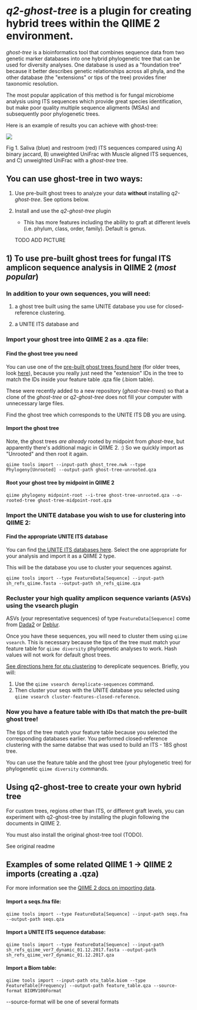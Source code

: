 # *q2-ghost-tree* is a plugin for creating hybrid trees within the QIIME 2 environment.

*ghost-tree* is a bioinformatics tool that combines sequence data from
two genetic marker databases into one hybrid phylogenetic tree that can
be used for diversity analyses. One database is used as a "foundation
tree" because it better describes genetic relationships across all
phyla, and the other database (the "extensions" or tips of the tree)
provides finer taxonomic resolution.

The most popular application of this method is for fungal microbiome
analysis using ITS sequences which provide great species identification,
but make poor quality multiple sequence aligments (MSAs) and
subsequently poor phylogenetic trees.

Here is an example of results you can achieve with ghost-tree:

![](https://github.com/JTFouquier/q2-ghost-tree/blob/master/images/Picture1.png)

Fig 1. Saliva (blue) and restroom (red) ITS sequences compared using
A) binary jaccard, B) unweighted UniFrac with Muscle aligned ITS sequences,
and C) unweighted UniFrac with a *ghost-tree* tree.

## You can use ghost-tree in **two** ways:

1)  Use pre-built ghost trees to analyze your data **without** installing
*q2-ghost-tree*. See options below.

2) Install and use the *q2-ghost-tree* plugin
    - This has more features including the ability to graft at different levels
    (i.e. phylum, class, order, family). Default is genus.

    TODO ADD PICTURE

## 1) To use pre-built ghost trees for fungal ITS amplicon sequence analysis in QIIME 2 (*most popular*)

### In addition to your own sequences, you will need:

1) a ghost tree built using the same UNITE database you use for closed-reference clustering.

2) a UNITE ITS database and

### Import your ghost tree into QIIME 2 as a .qza file:

#### Find the ghost tree you need

You can use one of the [pre-built
ghost trees found here](https://github.com/JTFouquier/ghost-tree-trees)
(for older trees, look
[here](https://github.com/JTFouquier/ghost-tree/tree/master/trees)), because
you really just need the "extension" IDs in the tree to match the IDs inside
your feature table .qza file (.biom table).

These were recently added to a new repository (*ghost-tree-trees*) so that a
clone of the *ghost-tree* or *q2-ghost-tree* does not fill your computer with
unnecessary large files.

Find the ghost tree which corresponds to the UNITE ITS DB you are using.


#### Import the ghost tree

Note, the ghost trees *are already* rooted by midpoint from *ghost-tree*, but
apparently there's additional magic in QIIME 2. :) So we quickly import as
"Unrooted" and then root it again.

`qiime tools import --input-path ghost_tree.nwk --type Phylogeny[Unrooted]
--output-path ghost-tree-unrooted.qza`

#### Root your ghost tree by midpoint in QIIME 2

`qiime phylogeny midpoint-root --i-tree ghost-tree-unrooted.qza
--o-rooted-tree ghost-tree-midpoint-root.qza`

### Import the UNITE database you wish to use for clustering into QIIME 2:

#### Find the appropriate UNITE ITS database

You can find [the UNITE ITS databases here](https://unite.ut.ee/repository.php).
Select the one appropriate for your analysis and import it as a QIIME 2 type.

This will be the database you use to cluster your sequences against.

`qiime tools import --type FeatureData[Sequence] --input-path
sh_refs_qiime.fasta --output-path
sh_refs_qiime.qza`

### Recluster your high quality amplicon sequence variants (ASVs) using the vsearch plugin

ASVs (your representative sequences) of type `FeatureData[Sequence]` come
from [Dada2](https://docs.qiime2.org/2018.6/plugins/available/dada2/) or
[Deblur](https://docs.qiime2.org/2018.6/plugins/available/deblur/).

Once you have these sequences, you will need to cluster them using `qiime
vsearch`. This is necessary because the tips of the tree must match your
feature table for `qiime diversity` phylogenetic analyses to work. Hash values
will not work for default ghost trees.


[See directions here for otu clustering](https://docs.qiime2.org/2018.6/tutorials/otu-clustering/)
to dereplicate sequences. Briefly, you will:
1) Use the `qiime vsearch dereplicate-sequences` command.
2) Then cluster your seqs with the UNITE database you selected using
`qiime vsearch cluster-features-closed-reference`.


### Now you have a feature table with IDs that match the pre-built ghost tree!

The tips of the tree match your feature table because you selected the
corresponding databases earlier. You performed closed-reference
clustering with the same databse that was used to build an ITS - 18S
ghost tree.

You can use the feature table and the ghost tree (your phylogenetic tree) for
phylogenetic `qiime diversity` commands.


## Using q2-ghost-tree to create your own hybrid tree

For custom trees, regions other than ITS, or different graft levels, you
can experiment with q2-ghost-tree by installing the plugin following
the documents in QIIME 2.

You must also install the original ghost-tree tool (TODO).

See original readme

## Examples of some related QIIME 1 -> QIIME 2 imports (creating a .qza)

For more information see the
[QIIME 2 docs on importing data](https://docs.qiime2.org/2018.6/tutorials/importing/#importing-seqs).

#### Import a seqs.fna file:
`qiime tools import --type FeatureData[Sequence] --input-path seqs.fna
--output-path seqs.qza`

#### Import a UNITE ITS sequence database:

`qiime tools import --type FeatureData[Sequence] --input-path
sh_refs_qiime_ver7_dynamic_01.12.2017.fasta --output-path
sh_refs_qiime_ver7_dynamic_01.12.2017.qza `

#### Import a Biom table:

`qiime tools import --input-path otu_table.biom --type FeatureTable[Frequency]
--output-path feature_table.qza --source-format BIOMV100Format`

--source-format will be one of several formats




